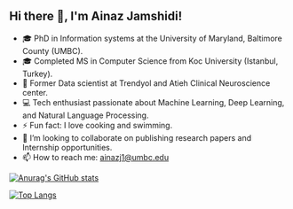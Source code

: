 Hi there 👋, I'm Ainaz Jamshidi!
---
<!---I am a PhD candidate in information systems at UMBC. I did my masters in the computer science program at Koc University (Istanbul, Turkey). My research areas generally lie in data science, Machine learning, deep learning and Reinforcement learning. My current research projects mainly focus on geneerative AI for healthcare applications. 
--->
- 🎓 PhD in Information systems at the University of Maryland, Baltimore County (UMBC).
- 🎓 Completed MS in Computer Science from Koc University (Istanbul, Turkey).
- 💼 Former Data scientist at Trendyol and Atieh Clinical Neuroscience center.
- 💻 Tech enthusiast passionate about Machine Learning, Deep Learning, and Natural Language Processing.
- ⚡ Fun fact: I love cooking and swimming.
- 💞️ I’m looking to collaborate on publishing research papers and Internship opportunities.
- 📫 How to reach me: ainazj1@umbc.edu

[![Anurag's GitHub stats](https://github-readme-stats.vercel.app/api?username=ajam74001)](https://github.com/anuraghazra/github-readme-stats)

[![Top Langs](https://github-readme-stats.vercel.app/api/top-langs/?username=ajam74001)](https://github.com/anuraghazra/github-readme-stats)

<!---
- 👋 Hi, I’m @ajam74001
- 👀 I’m interested in ...
- 🌱 I’m currently learning ...
- 💞️ I’m looking to collaborate on ...
- 📫 How to reach me ...
ajam74001/ajam74001 is a ✨ special ✨ repository because its `README.md` (this file) appears on your GitHub profile.
You can click the Preview link to take a look at your changes.
--->
